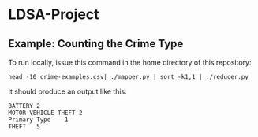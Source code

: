 # LDSA-Project

## Example: Counting the Crime Type

To run locally, issue this command in the home directory of this repository:

	head -10 crime-examples.csv| ./mapper.py | sort -k1,1 | ./reducer.py

It should produce an output like this:

	BATTERY	2
	MOTOR VEHICLE THEFT	2
	Primary Type	1
	THEFT	5